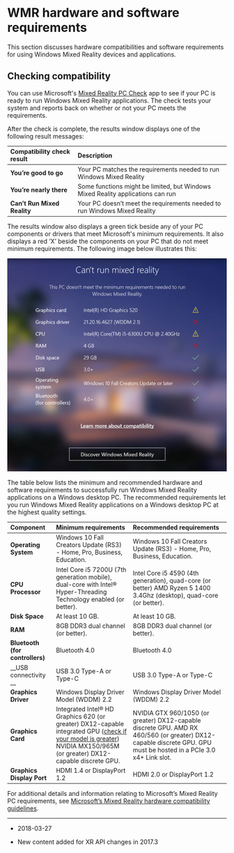 # WMR hardware and software requirements

This section discusses hardware compatibilities and software requirements for using Windows Mixed Reality devices and applications.

## Checking compatibility

You can use Microsoft's [Mixed Reality PC Check](https://www.microsoft.com/en-us/store/p/windows-mixed-reality-pc-check/9nzvl19n7cnc?rtc=1#) app to see if your PC is ready to run Windows Mixed Reality applications. The check tests your system and reports back on whether or not your PC meets the requirements.

After the check is complete, the results window displays one of the following result messages:

| __Compatibility check result__| __Description__ |
|:---|:---| 
| __You’re good to go__| Your PC matches the requirements needed to run Windows Mixed Reality<br/> |
| __You’re nearly there__| Some functions might be limited, but Windows Mixed Reality applications can run |
| __Can’t Run Mixed Reality__| Your PC doesn’t meet the requirements needed to run Windows Mixed Reality |

The results window also displays a green tick beside any of your PC components or drivers that meet Microsoft's minimum requirements. It also displays a red ‘X’ beside the components on your PC that do not meet minimum requirements. The following image below illustrates this:

![Windows Mixed Reality compatibility check results screen. In this example, the graphics driver and the RAM are insufficient for Windows Mixed Reality.](../uploads/Main/Check_results.jpg)

The table below lists the minimum and recommended hardware and software requirements to successfully run Windows Mixed Reality applications on a Windows desktop PC. The recommended requirements let you run Windows Mixed Reality applications on a Windows desktop PC at the highest quality settings.

|__Component__|__Minimum requirements__|__Recommended requirements__|
|:---|:---|:---| 
| __Operating System__| Windows 10 Fall Creators Update (RS3) - Home, Pro, Business, Education. |Windows 10 Fall Creators Update (RS3) - Home, Pro, Business, Education.|
| __CPU Processor__| Intel Core i5 7200U (7th generation mobile), dual-core with Intel® Hyper-Threading Technology enabled (or better). | Intel Core i5 4590 (4th generation), quad-core (or better) AMD Ryzen 5 1400 3.4Ghz (desktop), quad-core (or better).|
| __Disk Space__| At least 10 GB. | At least 10 GB. |
| __RAM__| 8GB DDR3 dual channel (or better). | 8GB DDR3 dual channel (or better). |
| __Bluetooth (for controllers)__| Bluetooth 4.0 | Bluetooth 4.0 |
| __USB connectivity __| USB 3.0 Type-A or Type-C | USB 3.0 Type-A or Type-C |
| __Graphics Driver__| Windows Display Driver Model (WDDM) 2.2 | Windows Display Driver Model (WDDM) 2.2 |
| __Graphics Card__| Integrated Intel® HD Graphics 620 (or greater) DX12-capable integrated GPU ([check if your model is greater](https://en.wikipedia.org/wiki/List-of-Intel-graphics-processing-units#Ninth-generation)) <br/>NVIDIA MX150/965M (or greater) DX12-capable discrete GPU. | NVIDIA GTX 960/1050 (or greater) DX12-capable discrete GPU. AMD RX 460/560 (or greater) DX12-capable discrete GPU. GPU must be hosted in a PCIe 3.0 x4+ Link slot. |
| __Graphics Display Port__| HDMI 1.4 or DisplayPort 1.2 | HDMI 2.0 or DisplayPort 1.2 |

For additional details and information relating to Microsoft’s Mixed Reality PC requirements, see [Microsoft’s Mixed Reality hardware compatibility guidelines](https://developer.microsoft.com/en-us/windows/mixed-reality/windows_mixed_reality_minimum_pc_hardware_compatibility_guidelines). 

---
* <span class="page-edit">2018-03-27 <!-- include IncludeTextNewPageYesEdit --></span>

* <span class="page-history">New content added for XR API changes in 2017.3</span>
